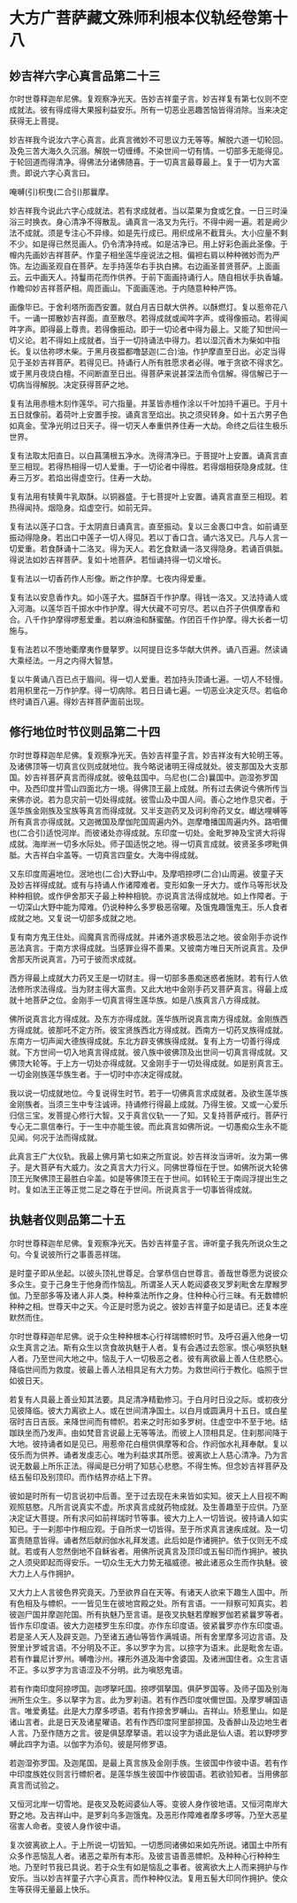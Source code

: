 # 大方广菩萨藏文殊师利根本仪轨经卷第十八

## 妙吉祥六字心真言品第二十三

尔时世尊释迦牟尼佛。复观察净光天。告妙吉祥童子言。妙吉祥复有第七仪则不空成就法。彼有得成得大果报利益安乐。所有一切恶业恶趣苦恼皆得消除。当来决定获得无上菩提。

妙吉祥我今说汝六字心真言。此真言微妙不可思议力无等等。解脱六道一切轮回。及免三苦大海久久沉溺。解脱一切缠缚。不染世间一切有情。一切部多无能得见。于轮回道而得清净。得佛法分诸佛随喜。于一切真言最尊最上。复于一切为大富贵。即说六字心真言曰。

唵嚩(引)枳曳(二合引)那曩摩。

妙吉祥我今说此六字心成就法。若有求成就者。当以菜果为食或乞食。一日三时澡浴三时换衣。身心清净不得散乱。诵真言一洛叉为先行。不得中阙一遍。若是阙少法不成就。须是专注心不异缘。如是先行成已。用织成帛不截茸头。大小应量不剩不少。如是得已然觅画人。仍令清净持戒。如是洁净已。用上好彩色画此圣像。于㡧内先画妙吉祥菩萨。作童子相坐莲华座说法之相。偏袒右肩以种种微妙而为严饰。左边画圣观自在菩萨。左手持莲华右手执白拂。右边画圣普贤菩萨。上面画云。云中画天人。持鬘雨花而作供养。于前下面画持诵行人。随自相状手执香罏。作瞻仰妙吉祥菩萨相。周匝画山。下面画莲池。于内随意种种严饰。

画像毕已。于舍利塔所面西安置。就白月吉日献大供养。以酥燃灯。复以惹帝花八千。一诵一掷散妙吉祥面。直至散尽。若得成就或闻吽字声。或得像振动。若得闻吽字声。即得最上尊贵。若得像振动。即于一切论者中得为最上。又能了知世间一切义论。若不得如上成就者。当于一切持诵法中得力。若以湿沉香木为柴如中指长。复以佉祢啰木柴。于黑月夜揾都噜瑟迦(二合)油。作护摩直至日出。必定当得见于圣妙吉祥菩萨。若得见已。持诵行人所有胜愿求者必得。唯于贪欲不得求乞。或于黑月夜烧白檀。不间断直至日出。得菩萨来说甚深法而令信解。得信解已于一切病当得解脱。决定获得菩萨之地。

复有法用赤檀木刻作莲华。可六指量。并茎皆赤檀作涂以千叶加持千遍已。于月十五日就像前。着荷叶上安置手按。诵真言至焰出。执之须臾转身。如十五六男子色如真金。莹净光明过日天子。得一切天人奉重供养住寿一大劫。命终之后往生极乐世界。

复有法取太阳直日。以白菖蒲根五净水。洗得清净已。于菩提叶上安置。诵真言直至三相现。若得热相得一切人爱重。于一切论者中得胜。若得烟相获隐身成就。住寿三万岁。若焰出得虚空行。住寿一大劫。

复有法用有犊黄牛乳取酥。以铜器盛。于七菩提叶上安置。诵真言直至三相现。若热得闻持。烟隐身。焰虚空行。如前无异。

复有法以莲子口含。于太阴直日诵真言。直至振动。复以三金裹口中含。如前诵至振动得隐身。若出口中莲子一切人得见。若以丁香口含。诵六洛叉已。凡与人言一切爱重。若食酥诵十二洛叉。得为天人。若乞食默诵一洛叉得隐身。若诵百俱胝。得说法如妙吉祥菩萨。复如十地菩萨。若恒诵持得一切义增长。

复有法以一切香药作人形像。断之作护摩。七夜内得爱重。

复有法以安息香作丸。如小莲子大。揾酥百千作护摩。得钱一洛叉。又法持诵人或入河海。以莲华百千掷水中作护摩。得大伏藏不可穷尽。若以白芥子供俱摩香和合。八千作护摩得啰惹爱重。若以麻油和酥蜜酪。作团百千作护摩。得大长者一切施与。

复有法若以不堕地衢摩夷作曼拏罗。以阿提目讫多华献大供养。诵八百遍。然读诵大乘经法。一月之内得大智慧。

复以牛黄诵八百已点于眉间。得一切人爱重。若加持头顶诵七遍。一切人不轻慢。若用枳里花一万作护摩。得一切病除。若日日诵七遍。一切恶业决定灭尽。若临命终时诵百八遍。得妙吉祥菩萨面前出现。 

## 修行地位时节仪则品第二十四

尔时世尊释迦牟尼佛。复观察净光天。告妙吉祥童子言。妙吉祥汝有大轮明王等。及诸佛顶等一切真言仪则成就地位。我今略说诸明王得成就处。彼支那国及大支那国。妙吉祥菩萨真言而得成就。彼龟兹国中。乌尼也(二合)曩国中。迦湿弥罗国中。及西印度并雪山四面北方一境。得佛顶王最上成就。所有过去佛说今佛所传当来佛亦说。若为息灾前一切处得成就。彼雪山及中国人间。善心之地作息灾者。于莲华族金刚族及宝族等真言而得成就。又半支迦药叉及诃利帝药叉女。𪩘达哩嚩等所有真言亦得成就。又迦微国及摩伽陀国周遍内外。迦摩噜播国周遍内外。路呬儞也(二合引)适悦河岸。而彼诸处亦得成就。东印度一切处。金毗罗神及宝贤大将得成就。海岸洲一切多水际处。师子国适悦之地。得一切真言成就。彼贤圣多啰毗俱胝。大吉祥白伞盖等。一切真言四童女。大海中得成就。

又东印度周遍地位。泯地也(二合)大野山中。及摩呬捺啰(二合)山周遍。彼童子天及妙吉祥得成就。或有与持诵人作诸障难者。变形如象一牙大力。或作马等形状及种种相貌。或作伊舍那天子最上种种相貌。亦说真言法得成就地。如上作障者。于一切深山大野中能为障难。仍说种种么多罗极恶宿曜。及饿鬼趣饿鬼王。乐人食者成就之地。又复说一切部多成就之地。

复有南方鬼王住处。阎魔真言而得成就。并诸外道求极恶法之地。彼金刚手亦说作恶法真言。于南方求得成就。当感罪业得不善果。又彼南方唯日天所说真言。及伊舍那天所说真言。乃可于彼而求成就。

西方得最上成就大力药叉王是一切财主。得一切部多愚痴迷惑者施财。若有行人依法修所求法得成。当为财主得大富贵。又此大地中金刚手药叉菩萨真言。得最上成就十地菩萨之位。金刚手一切真言得生莲华族。如是八族真言八方得成就。

佛所说真言北方得成就。及东方亦得成就。莲华族所说真言南方得成就。金刚族西方得成就。彼那吒不定方所。彼宝贤族西北方得成就。西南方一切药叉族得成就。东南方一切声闻大德族得成就。东北方辟支佛族得成就。复有上方一切善行得成就。下方世间一切入地真言得成就。彼八族中彼佛顶及出世间一切真言得成就。又佛顶大轮等。于上方一切处亦得成就。又金刚手于一切处得成就。如是别真言王。一切金刚族莲华族生者。于一切时中亦决定得成就。

我以说一切成就地位。今复说得生时节。若于一切佛真言求成就者。及欲生莲华族金刚族者。当须三生中专注诚谛。持诵修行得最上成就。乃得生彼。又或一心爱乐归信三宝。发菩提心修行大智。又于真言仪轨一一了知。又复持菩萨戒行。菩萨行专心无二禀信奉行。于一生中亦能生彼。而此真言如佛所说。一切愚痴众生永不能见闻。何况于法而得成就。

此真言王广大仪轨。我最上佛月第七如来之所宣说。妙吉祥汝当谛听。汝为第一佛子。是大菩萨有大威力。汝之真言大力行义。同佛世尊恒在于世。如佛所说大轮佛顶王光聚佛顶王最胜白伞盖。如是等佛顶王在于世间。如转轮王于南阎浮提出生之时。复如法王正等正觉二足之尊在于世间。所说真言于一切事皆得成就。 

## 执魅者仪则品第二十五

尔时世尊释迦牟尼佛。复观察净光天。告妙吉祥童子言。谛听童子我先所说众生之句。今复说彼所行之事善恶祥瑞。

是时童子即从坐起。以彼头顶礼世尊足。合掌恭信白世尊言。善哉世尊愿为说彼众多众生。变于己身生于他身而作恼乱。所谓圣人天人乾闼婆夜叉罗刹毗舍左摩睺罗伽。乃至部多等及诸人非人类。种种乘法所作之身。住种种心行三昧。有无数幖帜种种之相。世尊天中之天。今正是时愿为说之。彼妙吉祥童子如是请已。还复本座默然而住。

尔时世尊释迦牟尼佛。说于众生种种根本心行祥瑞幖帜时节。及呼召遍入他身一切众生真言之法。斯有众生以贪食故执魅于人者。复有会遇过去怨家。恨心嗔怒执魅人者。乃至世间大地之中。恼乱于人一切极恶之者。彼有离欲最上善人住悲愍心。降临世间而为救度。彼最上善人法相具足有大力势。为救世间行于教化。临照于世如彼日天。

若复有人具最上善业知其法要。具足清净精勤修习。于白月时日没之际。或初夜分见彼降临。彼大力离欲上人。或在世间清净国土。以白月或圆满月十五日。或白星宿时吉日吉辰。来降世间而有幖帜。若来之时形如多罗树。住虚空中不至于地。结跏趺坐而乃发声。由如梵音言说最上无等等法。而彼上人顶相具足。住刹那间降于大地。彼持诵者如是见已。用惹帝花白檀供俱摩等和合。作阏伽水礼拜奉献。复以伎乐而为供养。诵者发虔志心。唯为利益求其所愿。彼离欲上人慈心清净。乃为言说无数最上所乐正法。得闻是已分明了知慈心悲愍。不得生怖。但念妙吉祥菩萨及结五髻印及别顶印。而作结界亦结上下界。

彼如是时所有一切言说初中后善。至于过去现在未来皆如实知。彼天上人目视不眴观照慈愍。凡所言说真实不虚。所求真言成就药物成就。及生善趣至于应供。乃至决定证大菩提。所有求问如前祥瑞时节等事。彼大力上人一切皆说。彼持诵人如实知已。于一刹那中作相应观。于自所求一切皆得。至于所求真言速疾成就。及一切富贵随意皆得。诵者然后献阏伽水礼拜发遣。此后如是作诸拥护。依于仪则无不成就。若或有人忽然倒地不自稣省者。用佛所说真言及顶印或五髻印而作拥护。被执之人须臾即起而得安乐。一切众生无大力势无福威德。被此诸恶众生而作执魅。彼大力上人与作拥护。

又大力上人言彼色界究竟天。乃至欲界自在天等。有诸天人欲来下趣生人国中。所有色相及与幖帜。一一皆见生在彼地宫殿之处。所有言语。一一辩察可知真实。若彼迦尸国并摩迦陀国。所有执魅乃至言语。是夜叉执魅若摩睺罗伽若紧曩罗等者。皆作东印度语。彼大力迦楼罗生东印度。亦作东印度语。彼紧曩罗亦作东印度语。若是圣人天人及辟支迦。乃至诸五通仙等皆作满城语。所有舍里摩多河边言语。及贺里计罗城言语。不分明及不正。多以罗字为言。以捺字为语末。此是毗舍左语。若有作曩尼计罗州。嚩噜沙州。裸形外道及海中舍婆国。及诸洲国住者。众生言语不正。多以罗字为言语涩及不分明。此为嗔怒鬼语。

若有作南印度阿捺啰国。迦啰拏吒国。捺啰弭拏国。俱萨罗国等。及师子国及别海洲所生众生。多以拏字为言。此为罗刹语。若有作西印度吠儞世国。及摩罗嚩国语言。唯爱勇猛。此是大力摩多啰语。若有作捺舍罗嚩山。吉祥山。矫惹里山。如是诸山言者。此是日天及诸星曜语。若有作西印度阿里部捺国。及香醉山及边地生者人言。乃至作随方之言。彼是俱瑟摩拏语。若以设字为语此是仙人语。若以野啰罗嚩此四字为语。以伽字为添句。彼是阿修罗语。

若迦湿弥罗国。及迦尾国。是最上真言族及金刚手族。生彼国中作彼中语。若有作中印度族姓仪则言行幖帜者。是莲华族生彼国中作彼国语。若欲验知者。当用佛部真言而试验之。

又恒河北岸一切雪地。是夜叉及乾闼婆仙人等。变彼人身作彼地语。又恒河南岸大野之地。及吉祥山中。是罗刹乌多迦饿鬼。及恶形作障难者摩多啰等。乃至大恶星宿害人命者。变彼人身作彼中语。

复次彼离欲上人。于上所说一切皆知。一切悉同诸佛如来如先所说。诸国土中所有众多作恶恼乱人者。诸恶之辈所有本形。及彼言语善恶幖帜。及种种心行种种生地。乃至时节我已具说。若于众生有如是恼乱之事者。彼离欲大上人而来拥护与作安乐。当以妙吉祥童子六字心真言。而作种种仪法。复用五髻大印同作拥护。使众生等获得无量最上快乐。